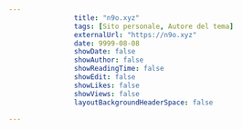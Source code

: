 ---
                title: "n9o.xyz"
                tags: [Sito personale, Autore del tema]
                externalUrl: "https://n9o.xyz"
                date: 9999-08-08
                showDate: false
                showAuthor: false
                showReadingTime: false
                showEdit: false
                showLikes: false
                showViews: false
                layoutBackgroundHeaderSpace: false
                ---

